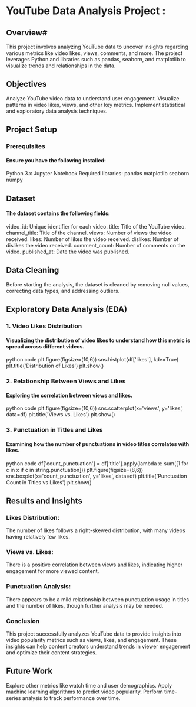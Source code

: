 # **YouTube Data Analysis Project :**

## **Overview**#
This project involves analyzing YouTube data to uncover insights regarding various metrics like video likes, views, comments, and more. The project leverages Python and libraries such as pandas, seaborn, and matplotlib to visualize trends and relationships in the data.

## **Objectives**
Analyze YouTube video data to understand user engagement.
Visualize patterns in video likes, views, and other key metrics.
Implement statistical and exploratory data analysis techniques.


## **Project Setup**
### **Prerequisites**
#### Ensure you have the following installed:

Python 3.x
Jupyter Notebook
Required libraries:
pandas
matplotlib
seaborn
numpy

## **Dataset**
#### The dataset contains the following fields:

video_id: Unique identifier for each video.
title: Title of the YouTube video.
channel_title: Title of the channel.
views: Number of views the video received.
likes: Number of likes the video received.
dislikes: Number of dislikes the video received.
comment_count: Number of comments on the video.
published_at: Date the video was published.


## **Data Cleaning**
Before starting the analysis, the dataset is cleaned by removing null values, correcting data types, and addressing outliers.

## **Exploratory Data Analysis (EDA)**

### **1. Video Likes Distribution**

#### Visualizing the distribution of video likes to understand how this metric is spread across different videos.

python code
plt.figure(figsize=(10,6))
sns.histplot(df['likes'], kde=True)
plt.title('Distribution of Likes')
plt.show()

### **2. Relationship Between Views and Likes**
#### Exploring the correlation between views and likes.

python code
plt.figure(figsize=(10,6))
sns.scatterplot(x='views', y='likes', data=df)
plt.title('Views vs. Likes')
plt.show()

### **3. Punctuation in Titles and Likes**
#### Examining how the number of punctuations in video titles correlates with likes.

python code
df['count_punctuation'] = df['title'].apply(lambda x: sum([1 for c in x if c in string.punctuation]))
plt.figure(figsize=(8,6))
sns.boxplot(x='count_punctuation', y='likes', data=df)
plt.title('Punctuation Count in Titles vs Likes')
plt.show()

## **Results and Insights**
### **Likes Distribution:** 
The number of likes follows a right-skewed distribution, with many videos having relatively few likes.
### **Views vs. Likes:** 
There is a positive correlation between views and likes, indicating higher engagement for more viewed content.
### **Punctuation Analysis:** 
There appears to be a mild relationship between punctuation usage in titles and the number of likes, though further analysis may be needed.
### **Conclusion**
This project successfully analyzes YouTube data to provide insights into video popularity metrics such as views, likes, and engagement. These insights can help content creators understand trends in viewer engagement and optimize their content strategies.

## **Future Work**
Explore other metrics like watch time and user demographics.
Apply machine learning algorithms to predict video popularity.
Perform time-series analysis to track performance over time.
